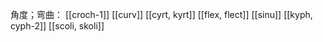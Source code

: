 
角度；弯曲：
[[croch-1]]
[[curv]]
[[cyrt, kyrt]]
[[flex, flect]]
[[sinu]]
[[kyph, cyph-2]]
[[scoli, skoli]]
